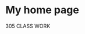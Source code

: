 
<html>
  <head>
    <meta charset="utf-8">
    
  </head>
  <body>
    <h1>My home page</h1>
    <p>305 CLASS WORK</p>
    
  </body>
</html>
